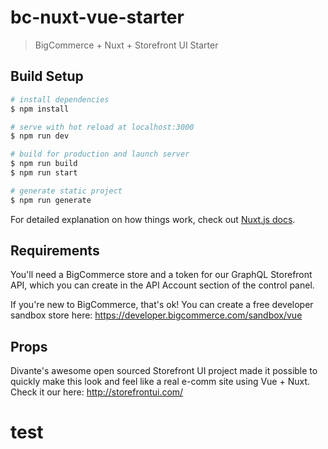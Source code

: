 # bc-nuxt-vue-starter

> BigCommerce + Nuxt + Storefront UI Starter

## Build Setup

``` bash
# install dependencies
$ npm install

# serve with hot reload at localhost:3000
$ npm run dev

# build for production and launch server
$ npm run build
$ npm run start

# generate static project
$ npm run generate
```

For detailed explanation on how things work, check out [Nuxt.js docs](https://nuxtjs.org).

## Requirements

You'll need a BigCommerce store and a token for our GraphQL Storefront API, which you can create in the API Account section of the control panel.

If you're new to BigCommerce, that's ok! You can create a free developer sandbox store here: https://developer.bigcommerce.com/sandbox/vue

## Props

Divante's awesome open sourced Storefront UI project made it possible to quickly make this look and feel like a real e-comm site using Vue + Nuxt. Check it our here: http://storefrontui.com/

# test